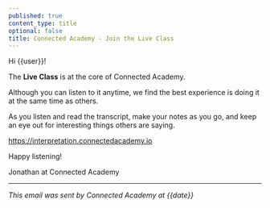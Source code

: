 ```yaml
---
published: true
content_type: title
optional: false
title: Connected Academy - Join the Live Class
---
```

Hi {{user}}!

The **Live Class** is at the core of Connected Academy.

Although you can listen to it anytime, we find the best experience is doing it at the same time as others.

As you listen and read the transcript, make your notes as you go, and keep an eye out for interesting things others are saying.

https://interpretation.connectedacademy.io

Happy listening!

Jonathan at Connected Academy

----
_This email was sent by Connected Academy at {{date}}_